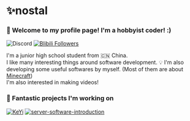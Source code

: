 # ✨nostal

### 👋 Welcome to my profile page! I'm a hobbyist coder! :)

![Discord](https://dcbadge.vercel.app/api/shield/620115565545259008?style=flat-square)
[![Blibili Followers](https://bilistats.lonelyion.com/followers?uid=238111550)](https://space.bilibili.com/238111550)

I'm a junior high school student from 🇨🇳 China. <br>
I like many interesting things around software development. 💡 I'm also developing some useful softwares by myself. (Most of them are about [Minecraft](http://minecraft.net/))<br>
I'm also interested in making videos!

### 📝 Fantastic projects I'm working on

[![KeYi](https://github-readme-stats.vercel.app/api/pin/?username=KeYiMC&repo=KeYi)](https://github.com/KeYiMC/KeYi)
[![server-software-introduction](https://github-readme-stats.vercel.app/api/pin/?username=nostalgic853&repo=server-software-introduction)](https://github.com/nostalgic853/server-software-introduction)
